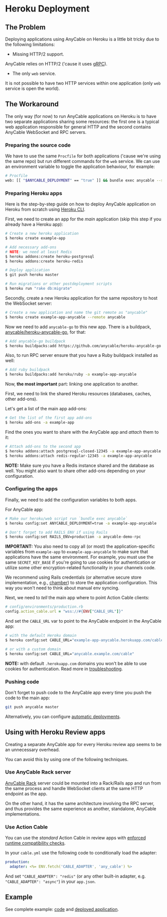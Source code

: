 # Heroku Deployment

## The Problem

Deploying applications using AnyCable on Heroku is a little bit tricky due to the following limitations:

- Missing HTTP/2 support.

AnyCable relies on HTTP/2 ('cause it uses [gRPC](https://grpc.io)).

- The only `web` service.

It is not possible to have two HTTP services within one application (only `web` service is open the world).

## The Workaround

The only way (for now) to run AnyCable applications on Heroku is to have two separate applications sharing some resources: the first one is a typical web application responsible for general HTTP and the second contains AnyCable WebSocket and RPC servers.

### Preparing the source code

We have to use the same `Procfile` for both applications ('cause we're using the same repo) but run different commands for the `web` service. We can use an environment variable to toggle the application behaviour, for example:

```sh
# Procfile
web: [[ "$ANYCABLE_DEPLOYMENT" == "true" ]] && bundle exec anycable --server-command="anycable-go" ||  bundle exec rails server -p $PORT -b 0.0.0.0
```

### Preparing Heroku apps

Here is the step-by-step guide on how to deploy AnyCable application on Heroku from scratch using [Heroku CLI](https://devcenter.heroku.com/articles/heroku-cli#download-and-install).

First, we need to create an app for the _main_ application (skip this step if you already have a Heroku app):

```sh
# Create a new heroku application
$ heroku create example-app

# Add necessary add-ons
# NOTE: we need at least Redis
$ heroku addons:create heroku-postgresql
$ heroku addons:create heroku-redis

# Deploy application
$ git push heroku master

# Run migrations or other postdeployment scripts
$ heroku run "rake db:migrate"
```

Secondly, create a new Heroku application for the same repository to host the WebSocket server:

```sh
# Create a new application and name the git remote as "anycable"
$ heroku create example-app-anycable --remote anycable
```

Now we need to add `anycable-go` to this new app. There is a buildpack, [anycable/heroku-anycable-go](https://github.com/anycable/heroku-anycable-go), for that:

```sh
# Add anycable-go buildpack
$ heroku buildpacks:add https://github.com/anycable/heroku-anycable-go -a example-app-anycable
```

Also, to run RPC server ensure that you have a Ruby buildpack installed as well:

```sh
# Add ruby buildpack
$ heroku buildpacks:add heroku/ruby -a example-app-anycable
```

Now, **the most important** part: linking one application to another.

First, we need to link the shared Heroku resources (databases, caches, other add-ons).

Let's get a list of the main app add-ons:

```sh
# Get the list of the first app add-ons
$ heroku add-ons -a example-app
```

Find the ones you want to share with the AnyCable app and _attach_ them to it:

```sh
# Attach add-ons to the second app
$ heroku addons:attach postgresql-closed-12345 -a example-app-anycable
$ heroku addons:attach redis-regular-12345 -a example-app-anycable
```

**NOTE:** Make sure you have a Redis instance shared and the database as well. You might also want to share other add-ons depending on your configuration.

### Configuring the apps

Finally, we need to add the configuration variables to both apps.

For AnyCable app:

```sh
# Make our heroku/web script run `bundle exec anycable`
$ heroku config:set ANYCABLE_DEPLOYMENT=true -a example-app-anycable

# Don't forget to add RAILS_ENV if using Rails
$ heroku config:set RAILS_ENV=production -a anycable-demo-rpc
```

**IMPORTANT:** You also need to copy all (or most) the application-specific variables from
`example-app` to `example-app-anycable` to make sure that applications have the same environment.
For example, you must use the same `SECRET_KEY_BASE` if you're going to use cookies for authentication or
utilize some other encryption-related functionality in your channels code.

<!-- TODO: add Heroku sync instructions -->

We recommend using Rails credentials (or alternative secure store implementation, e.g., [chamber](https://github.com/thekompanee/chamber)) to store the application configuration. This way you won't need to think about manual env syncing.

Next, we need to _tell_ the main app where to point Action Cable clients:

```ruby
# config/environments/production.rb
config.action_cable.url = "wss://#{ENV["CABLE_URL"]}"
```

And set the `CABLE_URL` var to point to the AnyCable endpoint in the AnyCable app:

```sh
# with the default Heroku domain
$ heroku config:set CABLE_URL="example-app-anycable.herokuapp.com/cable"

# or with a custom domain
$ heroku config:set CABLE_URL="anycable.example.com/cable"
```

**NOTE:** with default `.herokuapp.com` domains you won't be able to use cookies for authentication. Read more in [troubleshooting](../troubleshooting.md#my-websocket-connection-fails-with-quotauth-failedquot-error).

### Pushing code

Don't forget to push code to the AnyCable app every time you push the code to the main app:

```sh
git push anycable master
```

Alternatively, you can configure [automatic deployments](https://devcenter.heroku.com/articles/github-integration#automatic-deploys).

## Using with Heroku Review apps

Creating a separate AnyCable app for every Heroku review app seems to be an unnecessary overhead.

You can avoid this by using one of the following techniques.

### Use AnyCable Rack server

[AnyCable Rack](https://github.com/anycable/anycable-rack-server) server could be mounted into a Rack/Rails app and run from the same process and handle WebSocket clients at the same HTTP endpoint as the app.

On the other hand, it has the same architecture involving the RPC server, and thus provides the same experience as another, standalone, AnyCable implementations.

### Use Action Cable

You can use the _standard_ Action Cable in review apps with [enforced runtime compatibility checks](../ruby/compatibility.md#runtime-checks).

In your `cable.yml` use the following code to conditionally load the adapter:

```yml
production:
  adapter: <%= ENV.fetch('CABLE_ADAPTER', 'any_cable') %>
```

And set `"CABLE_ADAPTER": "redis"` (or any other built-in adapter, e.g. `"CABLE_ADAPTER": "async"`) in your `app.json`.

## Example

<!-- TODO: update example -->

See complete example: [code](https://github.com/anycable/anycable_demo) and [deployed application](http://heroku-demo.anycable.io/).
